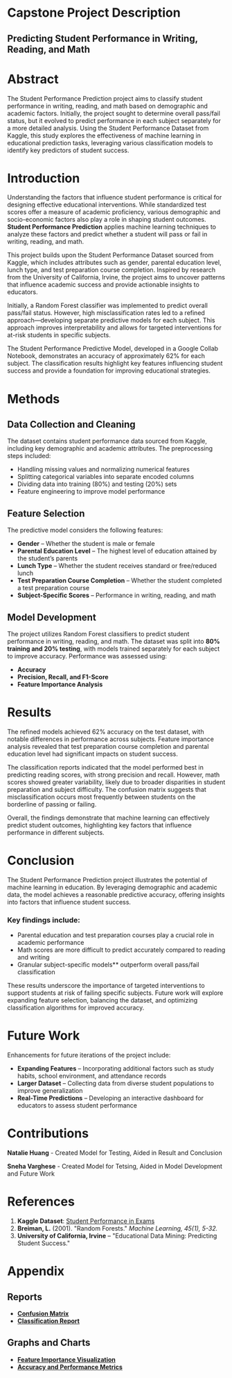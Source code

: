 # Capstone Project Description  

## Predicting Student Performance in Writing, Reading, and Math  

# Abstract  

The Student Performance Prediction project aims to classify student performance in writing, reading, and math based on demographic and academic factors. Initially, the project sought to determine overall pass/fail status, but it evolved to predict performance in each subject separately for a more detailed analysis. Using the Student Performance Dataset from Kaggle, this study explores the effectiveness of machine learning in educational prediction tasks, leveraging various classification models to identify key predictors of student success.  

# Introduction  

Understanding the factors that influence student performance is critical for designing effective educational interventions. While standardized test scores offer a measure of academic proficiency, various demographic and socio-economic factors also play a role in shaping student outcomes. **Student Performance Prediction** applies machine learning techniques to analyze these factors and predict whether a student will pass or fail in writing, reading, and math.  

This project builds upon the Student Performance Dataset sourced from Kaggle, which includes attributes such as gender, parental education level, lunch type, and test preparation course completion. Inspired by research from the University of California, Irvine, the project aims to uncover patterns that influence academic success and provide actionable insights to educators.  

Initially, a Random Forest classifier was implemented to predict overall pass/fail status. However, high misclassification rates led to a refined approach—developing separate predictive models for each subject. This approach improves interpretability and allows for targeted interventions for at-risk students in specific subjects.  

The Student Performance Predictive Model, developed in a Google Collab Notebook, demonstrates an accuracy of approximately 62% for each subject. The classification results highlight key features influencing student success and provide a foundation for improving educational strategies.  

# Methods  

## Data Collection and Cleaning  

The dataset contains student performance data sourced from Kaggle, including key demographic and academic attributes. The preprocessing steps included:  

- Handling missing values and normalizing numerical features  
- Splitting categorical variables into separate encoded columns  
- Dividing data into training (80%) and testing (20%) sets  
- Feature engineering to improve model performance  

## Feature Selection  

The predictive model considers the following features:  

- **Gender** – Whether the student is male or female  
- **Parental Education Level** – The highest level of education attained by the student’s parents  
- **Lunch Type** – Whether the student receives standard or free/reduced lunch  
- **Test Preparation Course Completion** – Whether the student completed a test preparation course  
- **Subject-Specific Scores** – Performance in writing, reading, and math  

## Model Development  

The project utilizes Random Forest classifiers to predict student performance in writing, reading, and math. The dataset was split into **80% training and 20% testing**, with models trained separately for each subject to improve accuracy. Performance was assessed using:  

- **Accuracy**  
- **Precision, Recall, and F1-Score**  
- **Feature Importance Analysis**  

# Results  

The refined models achieved 62% accuracy on the test dataset, with notable differences in performance across subjects. Feature importance analysis revealed that test preparation course completion and parental education level had significant impacts on student success.  

The classification reports indicated that the model performed best in predicting reading scores, with strong precision and recall. However, math scores showed greater variability, likely due to broader disparities in student preparation and subject difficulty. The confusion matrix suggests that misclassification occurs most frequently between students on the borderline of passing or failing.  

Overall, the findings demonstrate that machine learning can effectively predict student outcomes, highlighting key factors that influence performance in different subjects.  

# Conclusion  

The Student Performance Prediction project illustrates the potential of machine learning in education. By leveraging demographic and academic data, the model achieves a reasonable predictive accuracy, offering insights into factors that influence student success.  

### Key findings include:  

- Parental education and test preparation courses play a crucial role in academic performance  
- Math scores are more difficult to predict accurately compared to reading and writing  
- Granular subject-specific models** outperform overall pass/fail classification  

These results underscore the importance of targeted interventions to support students at risk of failing specific subjects. Future work will explore expanding feature selection, balancing the dataset, and optimizing classification algorithms for improved accuracy.  

# Future Work  

Enhancements for future iterations of the project include:  

- **Expanding Features** – Incorporating additional factors such as study habits, school environment, and attendance records  
- **Larger Dataset** – Collecting data from diverse student populations to improve generalization  
- **Real-Time Predictions** – Developing an interactive dashboard for educators to assess student performance  

# Contributions  

**Natalie Huang** - Created Model for Testing, Aided in Result and Conclusion

**Sneha Varghese** - Created Model for Tetsing, Aided in Model Development and Future Work

# References  

1. **Kaggle Dataset**: [Student Performance in Exams](https://www.kaggle.com/datasets/spscientist/students-performance-in-exams/data)  
2. **Breiman, L.** (2001). "Random Forests." *Machine Learning, 45(1), 5-32.*  
3. **University of California, Irvine** – "Educational Data Mining: Predicting Student Success."  

# Appendix  

## Reports  

- **[Confusion Matrix](#)**  
- **[Classification Report](#)**  

## Graphs and Charts  

- **[Feature Importance Visualization](#)**  
- **[Accuracy and Performance Metrics](#)**  
 
